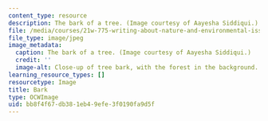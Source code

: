 ```yaml
---
content_type: resource
description: The bark of a tree. (Image courtesy of Aayesha Siddiqui.)
file: /media/courses/21w-775-writing-about-nature-and-environmental-issues-fall-2006/bb8f4f67db381eb49efe3f0190fa9d5f_21w-775f06-th.jpg
file_type: image/jpeg
image_metadata:
  caption: The bark of a tree. (Image courtesy of Aayesha Siddiqui.)
  credit: ''
  image-alt: Close-up of tree bark, with the forest in the background.
learning_resource_types: []
resourcetype: Image
title: Bark
type: OCWImage
uid: bb8f4f67-db38-1eb4-9efe-3f0190fa9d5f
---
```

